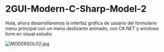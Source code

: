 # 2GUI-Modern-C-Sharp-Model-2
Hola, ahora desarrollaremos la interfaz gráfica de usuario del formulario menu principal con un menú deslizante animado, con C#.NET y windows form en visual estudio

![MODERSOLO2.jpg](https://i.postimg.cc/mhx4TfZY/MODERSOLO2.jpg)
